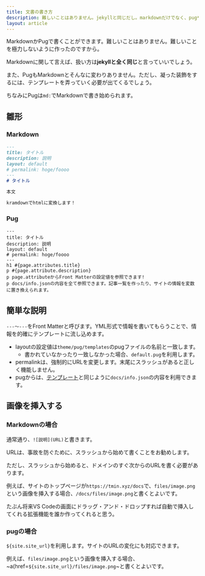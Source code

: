 ```yaml
---
title: 文書の書き方
description: 難しいことはありません。jekyllと同じだし。markdownだけでなく、pugやejsを利用することもできます。
layout: article
---
```


MarkdownかPugで書くことができます。難しいことはありません。難しいことを極力しないように作ったのですから。

Markdownに関して言えば、扱い方は**jekyllと全く同じ**と言っていいでしょう。

また、PugもMarkdownとそんなに変わりありません。ただし、凝った装飾をするには、テンプレートを弄っていく必要が出てくるでしょう。

ちなみにPugは`md:`でMarkdownで書き始められます。

## 雛形

### Markdown

```markdown
---
title: タイトル
description: 説明
layout: default
# permalink: hoge/foooo
---
# タイトル

本文

kramdownでhtmlに変換します！

```

### Pug

```pug
---
title: タイトル
description: 説明
layout: default
# permalink: hoge/foooo
---
h1 #{page.attributes.title}
p #{page.attribute.description}
p page.attributeからFront Matterの設定値を参照できます!
p docs/info.jsonの内容を全て参照できます。記事一覧を作ったり、サイトの情報を変数に置き換えられます。
```

## 簡単な説明

`---～---`をFront Matterと呼びます。YML形式で情報を書いてもらうことで、情報を的確にテンプレートに流し込めます。
- layoutの設定値は`theme/pug/templates`のpugファイルの名前と一致します。
  * 書かれていなかったり一致しなかった場合、`default.pug`を利用します。
- permalinkは、強制的にURLを変更します。末尾にスラッシュがあると正しく機能しません。
- pugからは、[テンプレート](./templates#theme)と同じように`docs/info.json`の内容を利用できます。

## 画像を挿入する

### Markdownの場合

通常通り、`![説明](URL)`と書きます。

URLは、事故を防ぐために、スラッシュから始めて書くことをお勧めします。

ただし、スラッシュから始めると、ドメインのすぐ次からのURLを書く必要があります。

例えば、サイトのトップページが`https://tmin.xyz/docs`で、`files/image.png`という画像を挿入する場合、`/docs/files/image.png`と書くとよいです。

たぶん将来VS Codeの画面にドラッグ・アンド・ドロップすれば自動で挿入してくれる拡張機能を誰か作ってくれると思う。

### pugの場合

`${site.site_url}`を利用します。サイトのURLの変化にも対応できます。

例えば、`files/image.png`という画像を挿入する場合、~a(href=`${site.site_url}/files/image.png`~と書くとよいです。